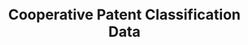 ---
description: ''
last_edit: Fri, 03 Dec 2021 11:35:23 GMT
location: https://www.cooperativepatentclassification.org/index
shortname: cooperative_patent_classification
title: Cooperative Patent Classification Data
uuid: 984374a7-16e9-4b35-9445-458daceb01bf
---